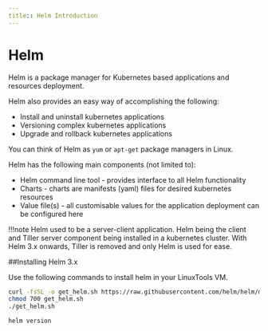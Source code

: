```yaml
---
title:: Helm Introduction
---
```

# Helm

Helm is a package manager for Kubernetes based applications and resources deployment.

Helm also provides an easy way of accomplishing the following:

-   Install and uninstall kubernetes applications
-   Versioning complex kubernetes applications
-   Upgrade and rollback kubernetes applications

You can think of Helm as `yum` or `apt-get` package managers in Linux.

Helm has the following main components (not limited to):

-   Helm command line tool - provides interface to all Helm functionality
-   Charts - charts are manifests (yaml) files for desired kubernetes resources
-   Value file(s) - all customisable values for the application deployment can be configured here

!!!note
        Helm used to be a server-client application. Helm being the client and
        Tiller server component being installed in a kubernetes cluster. With
        Helm 3.x onwards, Tiller is removed and only Helm is used for ease.

##Installing Helm 3.x

Use the following commands to install helm in your LinuxTools VM.

```bash title="Install latest Helm through a script"
curl -fsSL -o get_helm.sh https://raw.githubusercontent.com/helm/helm/main/scripts/get-helm-3
chmod 700 get_helm.sh
./get_helm.sh
```
```bash title="Verify Helm version"
helm version
```
